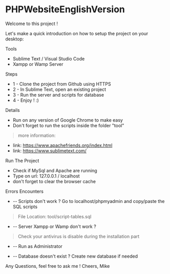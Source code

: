 # PHPWebsiteEnglishVersion

Welcome to this project !

Let's make a quick introduction on how to setup the project on your desktop:

Tools
- Sublime Text / Visual Studio Code
- Xampp or Wamp Server

Steps
* 1 - Clone the project from Github using HTTPS
* 2 - In Sublime Text, open an existing project
* 3 - Run the server and scripts for database 
* 4 - Enjoy ! :)

Details
*  Run on any version of Google Chrome to make easy
*  Don't forget to run the scripts inside the folder "tool"
> more information: 
  * link: https://www.apachefriends.org/index.html
  * link: https://www.sublimetext.com/

Run The Project
* Check if MySql and Apache are running
* Type on url: 127.0.0.1 / localhost
* don't forget to clear the browser cache

Errors Encounters
* -- Scripts don't work ? Go to localhost/phpmyadmin and copy/paste the SQL scripts
> File Location: tool/script-tables.sql

* -- Server Xampp or Wamp don't work ? 
> Check your antivirus is disable during the installation part 

* -- Run as Administrator

* -- Database doesn't exist ? Create new database if needed

Any Questions, feel free to ask me !
Cheers,
Mike

